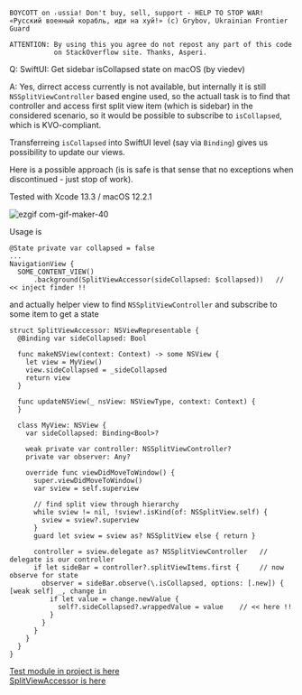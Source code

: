 ```
BOYCOTT on ᵣussia! Don't buy, sell, support - HELP TO STOP WAR!
«Русский военный корабль, иди на хуй!» (c) Grybov, Ukrainian Frontier Guard

ATTENTION: By using this you agree do not repost any part of this code
           on StackOverflow site. Thanks, Asperi.
```

Q: SwiftUI: Get sidebar isCollapsed state on macOS (by viedev)

A: Yes, dirrect access currently is not available, but internally it is still `NSSplitViewController` based
engine used, so the actuall task is to find that controller and access first split view item (which is sidebar)
in the considered scenario, so it would be possible to subscribe to `isCollapsed`, which is KVO-compliant.

Transferreing `isCollapsed` into SwiftUI level (say via `Binding`) gives us possibility to update our views.

Here is a possible approach (is is safe is that sense that no exceptions when discontinued - just stop of work).

Tested with Xcode 13.3 / macOS 12.2.1

![ezgif com-gif-maker-40](https://user-images.githubusercontent.com/62171579/164932502-45ce9ead-94d4-404c-940c-3c2845c57b82.gif)

Usage is

    @State private var collapsed = false
    ...
    NavigationView {
      SOME_CONTENT_VIEW()
          .background(SplitViewAccessor(sideCollapsed: $collapsed))   // << inject finder !!

and actually helper view to find `NSSplitViewController` and subscribe to some item to get a state

```
struct SplitViewAccessor: NSViewRepresentable {
  @Binding var sideCollapsed: Bool

  func makeNSView(context: Context) -> some NSView {
    let view = MyView()
    view.sideCollapsed = _sideCollapsed
    return view
  }

  func updateNSView(_ nsView: NSViewType, context: Context) {
  }

  class MyView: NSView {
    var sideCollapsed: Binding<Bool>?

    weak private var controller: NSSplitViewController?
    private var observer: Any?

    override func viewDidMoveToWindow() {
      super.viewDidMoveToWindow()
      var sview = self.superview

      // find split view through hierarchy
      while sview != nil, !sview!.isKind(of: NSSplitView.self) { 
        sview = sview?.superview
      }
      guard let sview = sview as? NSSplitView else { return }
      
      controller = sview.delegate as? NSSplitViewController   // delegate is our controller
      if let sideBar = controller?.splitViewItems.first {     // now observe for state
        observer = sideBar.observe(\.isCollapsed, options: [.new]) { [weak self] _, change in
          if let value = change.newValue {
            self?.sideCollapsed?.wrappedValue = value    // << here !!
          }
        }
      }
    }
  }
}
```

[Test module in project is here](https://github.com/Asperi-Demo/4SwiftUI/blob/master/PlayOn_macOS/PlayOn_macOS/Findings/TestToggleSidebar.swift)<br>
[SplitViewAccessor is here](https://github.com/Asperi-Demo/4SwiftUI/blob/master/PlayOn_macOS/PlayOn_macOS/Helpers/SplitViewAccessor.swift)
